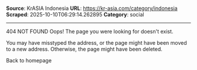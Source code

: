# 

**Source**: KrASIA Indonesia
**URL**: https://kr-asia.com/category/indonesia
**Scraped**: 2025-10-10T06:29:14.262895
**Category**: social

---

404 NOT FOUND
Oops! The page you were looking for doesn't exist.

You may have misstyped the address, or the page might have been moved to a new address. Otherwise, the page might have been deleted.

Back to homepage
